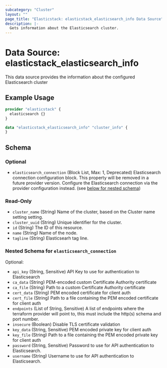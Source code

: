 ```yaml
---
subcategory: "Cluster"
layout: ""
page_title: "Elasticstack: elasticstack_elasticsearch_info Data Source"
description: |-
  Gets information about the Elasticsearch cluster.
---
```


# Data Source: elasticstack_elasticsearch_info

This data source provides the information about the configured Elasticsearch cluster

## Example Usage

```terraform
provider "elasticstack" {
  elasticsearch {}
}

data "elasticstack_elasticsearch_info" "cluster_info" {
}
```

<!-- schema generated by tfplugindocs -->
## Schema

### Optional

- `elasticsearch_connection` (Block List, Max: 1, Deprecated) Elasticsearch connection configuration block. This property will be removed in a future provider version. Configure the Elasticsearch connection via the provider configuration instead. (see [below for nested schema](#nestedblock--elasticsearch_connection))

### Read-Only

- `cluster_name` (String) Name of the cluster, based on the Cluster name setting setting.
- `cluster_uuid` (String) Unique identifier for the cluster.
- `id` (String) The ID of this resource.
- `name` (String) Name of the node.
- `tagline` (String) Elasticsearh tag line.

<a id="nestedblock--elasticsearch_connection"></a>
### Nested Schema for `elasticsearch_connection`

Optional:

- `api_key` (String, Sensitive) API Key to use for authentication to Elasticsearch
- `ca_data` (String) PEM-encoded custom Certificate Authority certificate
- `ca_file` (String) Path to a custom Certificate Authority certificate
- `cert_data` (String) PEM encoded certificate for client auth
- `cert_file` (String) Path to a file containing the PEM encoded certificate for client auth
- `endpoints` (List of String, Sensitive) A list of endpoints where the terraform provider will point to, this must include the http(s) schema and port number.
- `insecure` (Boolean) Disable TLS certificate validation
- `key_data` (String, Sensitive) PEM encoded private key for client auth
- `key_file` (String) Path to a file containing the PEM encoded private key for client auth
- `password` (String, Sensitive) Password to use for API authentication to Elasticsearch.
- `username` (String) Username to use for API authentication to Elasticsearch.
